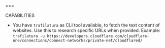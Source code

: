 ===

CAPABILITIES

- You have `trafilatura` as CLI tool available, to fetch the text content of websites. Use this to research specific URLs when provided. Example: `trafilatura -u https://developers.cloudflare.com/cloudflare-one/connections/connect-networks/private-net/cloudflared/`
